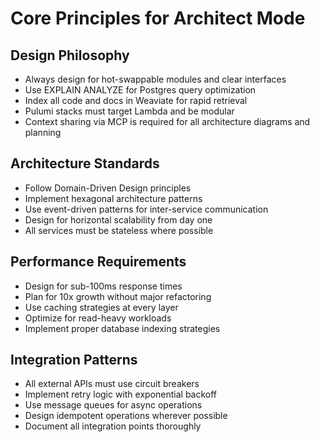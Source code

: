 # Core Principles for Architect Mode

## Design Philosophy
- Always design for hot-swappable modules and clear interfaces
- Use EXPLAIN ANALYZE for Postgres query optimization
- Index all code and docs in Weaviate for rapid retrieval
- Pulumi stacks must target Lambda and be modular
- Context sharing via MCP is required for all architecture diagrams and planning

## Architecture Standards
- Follow Domain-Driven Design principles
- Implement hexagonal architecture patterns
- Use event-driven patterns for inter-service communication
- Design for horizontal scalability from day one
- All services must be stateless where possible

## Performance Requirements
- Design for sub-100ms response times
- Plan for 10x growth without major refactoring
- Use caching strategies at every layer
- Optimize for read-heavy workloads
- Implement proper database indexing strategies

## Integration Patterns
- All external APIs must use circuit breakers
- Implement retry logic with exponential backoff
- Use message queues for async operations
- Design idempotent operations wherever possible
- Document all integration points thoroughly 
